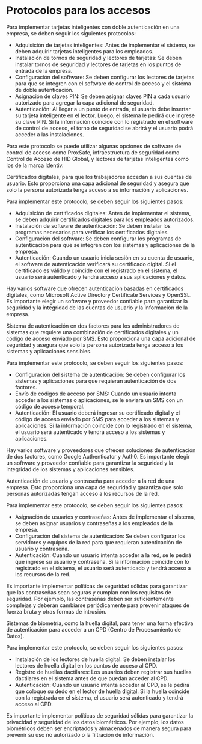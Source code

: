 # Protocolos para los accesos

Para implementar tarjetas inteligentes con doble autenticación en una empresa, se deben seguir los siguientes protocolos:

- Adquisición de tarjetas inteligentes: Antes de implementar el sistema, se deben adquirir tarjetas inteligentes para los empleados.
- Instalación de tornos de seguridad y lectores de tarjetas: Se deben instalar tornos de seguridad y lectores de tarjetas en los puntos de entrada de la empresa.
- Configuración del software: Se deben configurar los lectores de tarjetas para que se integren con el software de control de acceso y el sistema de doble autenticación.
- Asignación de claves PIN: Se deben asignar claves PIN a cada usuario autorizado para agregar la capa adicional de seguridad.
- Autenticación: Al llegar a un punto de entrada, el usuario debe insertar su tarjeta inteligente en el lector. Luego, el sistema le pedirá que ingrese su clave PIN. Si la información coincide con lo registrado en el software de control de acceso, el torno de seguridad se abrirá y el usuario podrá acceder a las instalaciones.

Para este protocolo se puede utilizar algunas opciones de software de control de acceso como ProxSafe, infraestructura de seguridad como Control de Acceso de HID Global, y lectores de tarjetas inteligentes como los de la marca Identiv. 



Certificados digitales, para que los trabajadores accedan a sus cuentas de usuario. Esto proporciona una capa adicional de seguridad y asegura que solo la persona autorizada tenga acceso a su información y aplicaciones.

Para implementar este protocolo, se deben seguir los siguientes pasos:

- Adquisición de certificados digitales: Antes de implementar el sistema, se deben adquirir certificados digitales para los empleados autorizados.
- Instalación de software de autenticación: Se deben instalar los programas necesarios para verificar los certificados digitales.
- Configuración del software: Se deben configurar los programas de autenticación para que se integren con los sistemas y aplicaciones de la empresa.
- Autenticación: Cuando un usuario inicia sesión en su cuenta de usuario, el software de autenticación verificará su certificado digital. Si el certificado es válido y coincide con el registrado en el sistema, el usuario será autenticado y tendrá acceso a sus aplicaciones y datos.

Hay varios software que ofrecen autenticación basadas en certificados digitales, como Microsoft Active Directory Certificate Services y OpenSSL. Es importante elegir un software y proveedor confiable para garantizar la seguridad y la integridad de las cuentas de usuario y la información de la empresa.



Sistema de autenticación en dos factores para los administradores de sistemas que requiere una combinación de certificados digitales y un código de acceso enviado por SMS. Esto proporciona una capa adicional de seguridad y asegura que solo la persona autorizada tenga acceso a los sistemas y aplicaciones sensibles.

Para implementar este protocolo, se deben seguir los siguientes pasos:

- Configuración del sistema de autenticación: Se deben configurar los sistemas y aplicaciones para que requieran autenticación de dos factores.
- Envío de códigos de acceso por SMS: Cuando un usuario intenta acceder a los sistemas o aplicaciones, se le enviará un SMS con un código de acceso temporal.
- Autenticación: El usuario deberá ingresar su certificado digital y el código de acceso enviado por SMS para acceder a los sistemas y aplicaciones. Si la información coincide con lo registrado en el sistema, el usuario será autenticado y tendrá acceso a los sistemas y aplicaciones.

Hay varios software y proveedores que ofrecen soluciones de autenticación de dos factores, como Google Authenticator y Auth0. Es importante elegir un software y proveedor confiable para garantizar la seguridad y la integridad de los sistemas y aplicaciones sensibles.



Autenticación de usuario y contraseña para acceder a la red de una empresa. Esto proporciona una capa de seguridad y garantiza que solo personas autorizadas tengan acceso a los recursos de la red.

Para implementar este protocolo, se deben seguir los siguientes pasos:

- Asignación de usuarios y contraseñas: Antes de implementar el sistema, se deben asignar usuarios y contraseñas a los empleados de la empresa.
- Configuración del sistema de autenticación: Se deben configurar los servidores y equipos de la red para que requieran autenticación de usuario y contraseña.
- Autenticación: Cuando un usuario intenta acceder a la red, se le pedirá que ingrese su usuario y contraseña. Si la información coincide con lo registrado en el sistema, el usuario será autenticado y tendrá acceso a los recursos de la red.

Es importante implementar políticas de seguridad sólidas para garantizar que las contraseñas sean seguras y cumplan con los requisitos de seguridad. Por ejemplo, las contraseñas deben ser suficientemente complejas y deberán cambiarse periódicamente para prevenir ataques de fuerza bruta y otras formas de intrusión.



Sistemas de biometría, como la huella digital, para tener una forma efectiva de autenticación para acceder a un CPD (Centro de Procesamiento de Datos).

Para implementar este protocolo, se deben seguir los siguientes pasos:

- Instalación de los lectores de huella digital: Se deben instalar los lectores de huella digital en los puntos de acceso al CPD.
- Registro de huellas dactilares: Los usuarios deben registrar sus huellas dactilares en el sistema antes de que puedan acceder al CPD.
- Autenticación: Cuando un usuario intenta acceder al CPD, se le pedirá que coloque su dedo en el lector de huella digital. Si la huella coincide con la registrada en el sistema, el usuario será autenticado y tendrá acceso al CPD.

Es importante implementar políticas de seguridad sólidas para garantizar la privacidad y seguridad de los datos biométricos. Por ejemplo, los datos biométricos deben ser encriptados y almacenados de manera segura para prevenir su uso no autorizado o la filtración de información.
